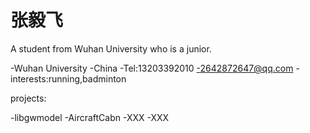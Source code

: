 
# 张毅飞
A student from Wuhan University who is a junior.

-Wuhan University
-China
-Tel:13203392010
-2642872647@qq.com
-interests:running,badminton

projects:

-libgwmodel
-AircraftCabn
-XXX
-XXX
